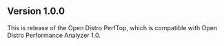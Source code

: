 ## Version 1.0.0

This is release of the Open Distro PerfTop, which is compatible with Open Distro Performance Analyzer 1.0.
